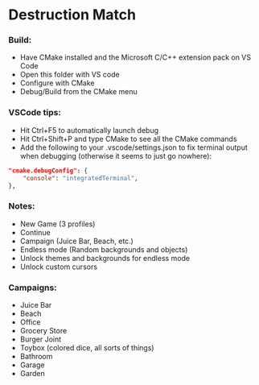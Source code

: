 # Destruction Match

### Build:
- Have CMake installed and the Microsoft C/C++ extension pack on VS Code
- Open this folder with VS code
- Configure with CMake
- Debug/Build from the CMake menu

### VSCode tips:
- Hit Ctrl+F5 to automatically launch debug
- Hit Ctrl+Shift+P and type CMake to see all the CMake commands
- Add the following to your .vscode/settings.json to fix terminal output when debugging (otherwise it seems to just go nowhere):
```json
"cmake.debugConfig": {
    "console": "integratedTerminal",
},
```

### Notes:
- New Game (3 profiles)
- Continue
- Campaign (Juice Bar, Beach, etc.)
- Endless mode (Random backgrounds and objects)
- Unlock themes and backgrounds for endless mode
- Unlock custom cursors

### Campaigns:
- Juice Bar
- Beach
- Office
- Grocery Store
- Burger Joint
- Toybox (colored dice, all sorts of things)
- Bathroom
- Garage
- Garden